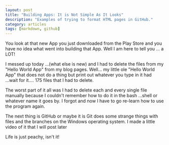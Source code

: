 ```yaml
---
layout: post
title: "Building Apps: It is Not Simple As It Looks"
description: "Examples of trying to format HTML pages in GitHub."
category: articles
tags: [markdown, github]
---
```

 
You look at that new App you just downloaded from the Play Store and you have no idea what went into building that App. Well I am here to tell you ... a LOT!

I messed up today ...(what else is new) and I had to delete the files from my "Hello World App" from my blog pages. Well... my little ole "Hello World App" that does not do a thing but print out whatever you type in it had ...wait for it.... 175 files that I had to delete.

The worst part of it all was I had to delete each and every single file manually because I couldn't remember how to do it in the bash ...shell or whatever name it goes by. I forgot and now I have to go re-learn how to use the program again.

The next thing is GitHub or maybe it is Git does some strange things with files and the branches on the Windows operating system. I made a little video of it that I will post later

Life is just peachy, isn't it!
       